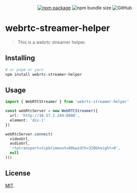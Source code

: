 <p align="center">
  <a href="https://npmjs.com/package/webrtc-streamer-helper"><img src="https://badgen.net/npm/v/webrtc-streamer-helper" alt="npm package"></a>
  <img alt="npm bundle size" src="https://img.shields.io/bundlephobia/minzip/webrtc-streamer-helper">
  <img alt="GitHub" src="https://img.shields.io/github/license/zhensherlock/webrtc-streamer-helper">
</p>

# webrtc-streamer-helper

> This is a webrtc streamer helper.

## Installing

```bash
# or pnpm or yarn
npm install webrtc-streamer-helper
```

## Usage

```ts
import { WebRTCStreamer } from 'webrtc-streamer-helper'

const webRtcServer = new WebRTCStreamer({
  url: 'http://10.57.2.244:8000',
  element: 'div-1'
})

webRtcServer.connect(
  videoUrl,
  audioUrl,
  'rtptransport=tcp&timeout=60&width=320&height=0',
  null
)()
```

## License

[MIT](LICENSE).

